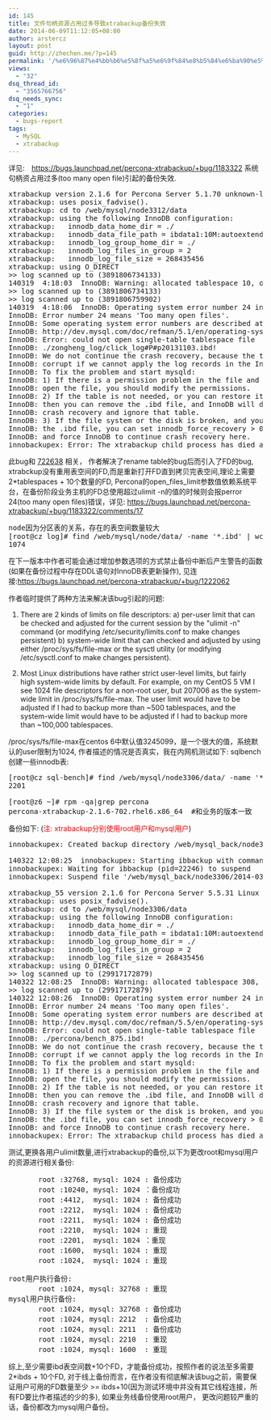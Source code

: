 ```yaml
---
id: 145
title: 文件句柄资源占用过多导致xtrabackup备份失效
date: 2014-06-09T11:12:05+08:00
author: arstercz
layout: post
guid: http://zhechen.me/?p=145
permalink: '/%e6%96%87%e4%bb%b6%e5%8f%a5%e6%9f%84%e8%b5%84%e6%ba%90%e5%8d%a0%e7%94%a8%e8%bf%87%e5%a4%9a%e5%af%bc%e8%87%b4xtrabackup%e5%a4%87%e4%bb%bd%e5%a4%b1%e6%95%88/'
views:
  - "32"
dsq_thread_id:
  - "3565766756"
dsq_needs_sync:
  - "1"
categories:
  - bugs-report
tags:
  - MySQL
  - xtrabackup
---
```

详见:　<a href="https://bugs.launchpad.net/percona-xtrabackup/+bug/1183322">https://bugs.launchpad.net/percona-xtrabackup/+bug/1183322</a>
系统句柄资占用过多(too many open file)引起的备份失效.
<!--more-->
<pre>
xtrabackup version 2.1.6 for Percona Server 5.1.70 unknown-linux-gnu (x86_64) (revision id: 702)
xtrabackup: uses posix_fadvise().
xtrabackup: cd to /web/mysql/node3312/data
xtrabackup: using the following InnoDB configuration:
xtrabackup:   innodb_data_home_dir = ./
xtrabackup:   innodb_data_file_path = ibdata1:10M:autoextend
xtrabackup:   innodb_log_group_home_dir = ./
xtrabackup:   innodb_log_files_in_group = 2
xtrabackup:   innodb_log_file_size = 268435456
xtrabackup: using O_DIRECT
>> log scanned up to (3891806734133)
140319  4:18:03  InnoDB: Warning: allocated tablespace 10, old maximum was 9
>> log scanned up to (3891806734133)
>> log scanned up to (3891806759902)
140319  4:18:06  InnoDB: Operating system error number 24 in a file operation.
InnoDB: Error number 24 means 'Too many open files'.
InnoDB: Some operating system error numbers are described at
InnoDB: http://dev.mysql.com/doc/refman/5.1/en/operating-system-error-codes.html
InnoDB: Error: could not open single-table tablespace file
InnoDB: ./zongheng_log/click_log#P#p20131103.ibd!
InnoDB: We do not continue the crash recovery, because the table may become
InnoDB: corrupt if we cannot apply the log records in the InnoDB log to it.
InnoDB: To fix the problem and start mysqld:
InnoDB: 1) If there is a permission problem in the file and mysqld cannot
InnoDB: open the file, you should modify the permissions.
InnoDB: 2) If the table is not needed, or you can restore it from a backup,
InnoDB: then you can remove the .ibd file, and InnoDB will do a normal
InnoDB: crash recovery and ignore that table.
InnoDB: 3) If the file system or the disk is broken, and you cannot remove
InnoDB: the .ibd file, you can set innodb_force_recovery > 0 in my.cnf
InnoDB: and force InnoDB to continue crash recovery here.
innobackupex: Error: The xtrabackup child process has died at /usr/bin/innobackupex line 2631.
</pre>

此bug和 <a href="https://bugs.launchpad.net/percona-xtrabackup/+bug/722638">722638</a> 相关， 作者解决了rename table的bug后而引入了FD的bug, xtrabckup没有重用表空间的FD,而是重新打开FD直到拷贝完表空间,理论上需要2*tablespaces + 10个数量的FD, Percona的open_files_limit参数值依赖系统平台，在备份阶段业务主机的FD总使用超过ulimit -n的值的时候则会报perror 24(too many open files)错误，详见: <a href="https://bugs.launchpad.net/percona-xtrabackup/+bug/1183322/comments/17">https://bugs.launchpad.net/percona-xtrabackup/+bug/1183322/comments/17</a>

<pre>
node因为分区表的关系，存在的表空间数量较大
[root@cz log]# find /web/mysql/node/data/ -name '*.ibd' | wc -l           
1074
</pre>

在下一版本中作者可能会通过增加参数选项的方式禁止备份中断后产生警告的函数(如果在备份过程中存在DDL语句对InnoDB表更新操作), 见连接:https://bugs.launchpad.net/percona-xtrabackup/+bug/1222062

作者临时提供了两种方法来解决该bug引起的问题:
1. There are 2 kinds of limits on file descriptors:
  a) per-user limit that can be checked and adjusted for the current session by the "ulimit -n" command (or modifying /etc/security/limits.conf to make changes persistent)
  b) system-wide limit that can checked and adjusted by using either /proc/sys/fs/file-max or the sysctl utility (or modifying /etc/sysctl.conf to make changes persistent).

2. Most Linux distributions have rather strict user-level limits, but fairly high system-wide limits by default. For example, on my CentOS 5 VM I see 1024 file descriptors for a non-root user, but 207006 as the system-wide limit in /proc/sys/fs/file-max. The user limit would have to be adjusted if I had to backup more than ~500 tablespaces, and the system-wide limit would have to be adjusted if I had to backup more than ~100,000 tablespaces.

/proc/sys/fs/file-max在centos 6中默认值3245099，是一个很大的值，系统默认的user限制为1024, 作者描述的情况是否真实，我在内网机测试如下:
sqlbench创建一些innodb表:
<pre>
[root@cz sql-bench]# find /web/mysql/node3306/data/ -name '*.ibd' | wc -l     
2201

[root@z6 ~]# rpm -qa|grep percona
percona-xtrabackup-2.1.6-702.rhel6.x86_64  #和业务的版本一致
</pre>
备份如下: (<font color="red">注: xtrabackup分别使用root用户和mysql用户</font>)
<pre>
innobackupex: Created backup directory /web/mysql_back/node3306/2014-03-22_12-08-25

140322 12:08:25  innobackupex: Starting ibbackup with command: xtrabackup_55  --defaults-file="/web/mysql/node3306/my.node.cnf"  --defaults-group="mysqld" --backup --suspend-at-end --target-dir=/web/mysql_back/node3306/2014-03-22_12-08-25 --tmpdir=/dev/shm
innobackupex: Waiting for ibbackup (pid=22246) to suspend
innobackupex: Suspend file '/web/mysql_back/node3306/2014-03-22_12-08-25/xtrabackup_suspended_2'

xtrabackup_55 version 2.1.6 for Percona Server 5.5.31 Linux (x86_64) (revision id: 702)
xtrabackup: uses posix_fadvise().
xtrabackup: cd to /web/mysql/node3306/data
xtrabackup: using the following InnoDB configuration:
xtrabackup:   innodb_data_home_dir = ./
xtrabackup:   innodb_data_file_path = ibdata1:10M:autoextend
xtrabackup:   innodb_log_group_home_dir = ./
xtrabackup:   innodb_log_files_in_group = 2
xtrabackup:   innodb_log_file_size = 268435456
xtrabackup: using O_DIRECT
>> log scanned up to (29917172879)
140322 12:08:25  InnoDB: Warning: allocated tablespace 308, old maximum was 9
>> log scanned up to (29917172879)
140322 12:08:26  InnoDB: Operating system error number 24 in a file operation.
InnoDB: Error number 24 means 'Too many open files'.
InnoDB: Some operating system error numbers are described at
InnoDB: http://dev.mysql.com/doc/refman/5.5/en/operating-system-error-codes.html
InnoDB: Error: could not open single-table tablespace file
InnoDB: ./percona/bench_875.ibd!
InnoDB: We do not continue the crash recovery, because the table may become
InnoDB: corrupt if we cannot apply the log records in the InnoDB log to it.
InnoDB: To fix the problem and start mysqld:
InnoDB: 1) If there is a permission problem in the file and mysqld cannot
InnoDB: open the file, you should modify the permissions.
InnoDB: 2) If the table is not needed, or you can restore it from a backup,
InnoDB: then you can remove the .ibd file, and InnoDB will do a normal
InnoDB: crash recovery and ignore that table.
InnoDB: 3) If the file system or the disk is broken, and you cannot remove
InnoDB: the .ibd file, you can set innodb_force_recovery > 0 in my.cnf
InnoDB: and force InnoDB to continue crash recovery here.
innobackupex: Error: The xtrabackup child process has died at /usr/bin/innobackupex line 2631.
</pre>

测试,更换各用户ulimit数量,进行xtrabackup的备份,以下为更改root和mysql用户的资源进行相关备份:
<pre>
       root :32768, mysql: 1024 : 备份成功
       root :10240, mysql: 1024 ：备份成功
       root :4412,  mysql: 1024 : 备份成功
       root :2212,  mysql: 1024 : 备份成功
       root :2211,  mysql: 1024 : 备份成功
       root :2210,  mysql: 1024 : 重现
       root :2201,  mysql: 1024 ：重现
       root :1600,  mysql: 1024 : 重现
       root :1024,  mysql: 1024 : 重现

root用户执行备份:
       root :1024, mysql: 32768 : 重现
mysql用户执行备份:
       root :1024, mysql: 32768 : 备份成功
       root :1024, mysql: 2212  : 备份成功
       root :1024, mysql: 2211  : 备份成功
       root :1024, mysql: 2210  : 重现
       root :1024, mysql: 1600  : 重现
</pre>

综上,至少需要ibd表空间数+10个FD，才能备份成功，按照作者的说法至多需要2*ibds + 10个FD, 对于线上备份而言，在作者没有彻底解决该bug之前，需要保证用户可用的FD数量至少 >= ibds+10(因为测试环境中并没有其它线程连接，所有FD要比作者描述的少的多), 如果业务线备份使用root用户， 更改问题较严重的话，备份都改为mysql用户备份。
